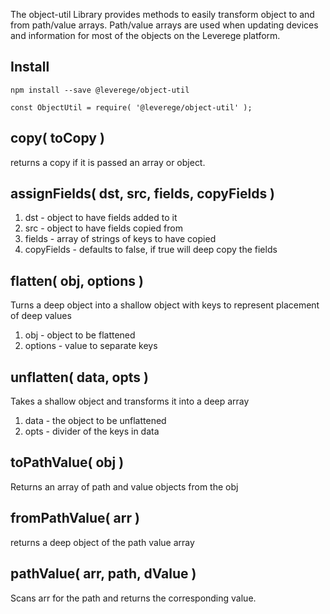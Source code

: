
The object-util Library provides methods to easily transform object to and from path/value arrays. Path/value arrays are used when updating devices and information for most of the objects on the Leverege platform.

## Install
```
npm install --save @leverege/object-util

const ObjectUtil = require( '@leverege/object-util' );
```

## copy( toCopy )

returns a copy if it is passed an array or object.

## assignFields( dst, src, fields, copyFields )

1. dst - object to have fields added to it
2. src - object to have fields copied from
3. fields - array of strings of keys to have copied
4. copyFields - defaults to false, if true will deep copy the fields

## flatten( obj, options )

Turns a deep object into a shallow object with keys to represent placement of deep values

1. obj - object to be flattened
2. options - value to separate keys

## unflatten( data, opts )

Takes a shallow object and transforms it into a deep array

1. data - the object to be unflattened
2. opts - divider of the keys in data

## toPathValue( obj )

Returns an array of path and value objects from the obj

## fromPathValue( arr ) 

returns a deep object of the path value array

## pathValue( arr, path, dValue ) 

Scans arr for the path and returns the corresponding value.

